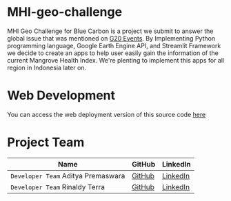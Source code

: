# MHI-geo-challenge

MHI Geo Challenge for Blue Carbon is a project we submit to answer the global issue that was mentioned on [G20 Events](https://www.icctf.or.id/side-event-3rd-dwg-g20-blue-carbon-enabling-conservation-and-financial-capital/).
By Implementing Python programming language, Google Earth Engine API, and Streamlit Framework we decide to create an apps to help user easily gain the information of the current
Mangrove Health Index. We're plenting to implement this apps for all region in Indonesia later on.

# Web Development

You can access the web deployment version of this source code [here](https://mhi-urgis.streamlit.app/)

# Project Team

| Name | GitHub | LinkedIn |
| ------------- | ------------- | ------------- |
| `Developer Team` Aditya Premaswara  | [GitHub](https://github.com/kleditz)  | [LinkedIn](https://www.linkedin.com/in/kadek-aditya-premaswara)  |
| `Developer Team` Rinaldy Terra  | [GitHub](https://github.com/rtp07)  | [LinkedIn](https://www.linkedin.com/in/rinaldyterra-16)  |
